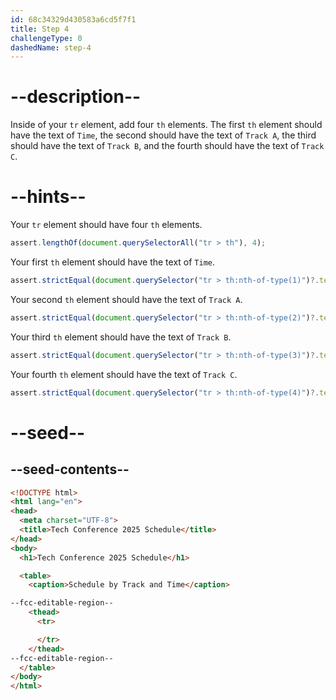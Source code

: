 ```yaml
---
id: 68c34329d430583a6cd5f7f1
title: Step 4
challengeType: 0
dashedName: step-4
---
```


# --description--

Inside of your `tr` element, add four `th` elements. The first `th` element should have the text of `Time`, the second should have the text of `Track A`, the third should have the text of `Track B`, and the fourth should have the text of `Track C`.

# --hints--

Your `tr` element should have four `th` elements.

```js
assert.lengthOf(document.querySelectorAll("tr > th"), 4);
```

Your first `th` element should have the text of `Time`.

```js
assert.strictEqual(document.querySelector("tr > th:nth-of-type(1)")?.textContent, "Time");
```

Your second `th` element should have the text of `Track A`.

```js
assert.strictEqual(document.querySelector("tr > th:nth-of-type(2)")?.textContent, "Track A");
```

Your third `th` element should have the text of `Track B`.

```js
assert.strictEqual(document.querySelector("tr > th:nth-of-type(3)")?.textContent, "Track B");
```

Your fourth `th` element should have the text of `Track C`.

```js
assert.strictEqual(document.querySelector("tr > th:nth-of-type(4)")?.textContent, "Track C");
```

# --seed--

## --seed-contents--

```html
<!DOCTYPE html>
<html lang="en">
<head>
  <meta charset="UTF-8">
  <title>Tech Conference 2025 Schedule</title>
</head>
<body>
  <h1>Tech Conference 2025 Schedule</h1>

  <table>
    <caption>Schedule by Track and Time</caption>

--fcc-editable-region--
    <thead>
      <tr>

      </tr>
    </thead>
--fcc-editable-region--
  </table>
</body>
</html>
```
